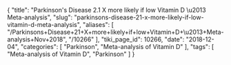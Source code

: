 {
    "title": "Parkinson's Disease 2.1 X more likely if low Vitamin D \u2013 Meta-analysis",
    "slug": "parkinsons-disease-21-x-more-likely-if-low-vitamin-d-meta-analysis",
    "aliases": [
        "/Parkinsons+Disease+21+X+more+likely+if+low+Vitamin+D+\u2013+Meta-analysis+Nov+2018",
        "/10266"
    ],
    "tiki_page_id": 10266,
    "date": "2018-12-04",
    "categories": [
        "Parkinson",
        "Meta-analysis of Vitamin D"
    ],
    "tags": [
        "Meta-analysis of Vitamin D",
        "Parkinson"
    ]
}